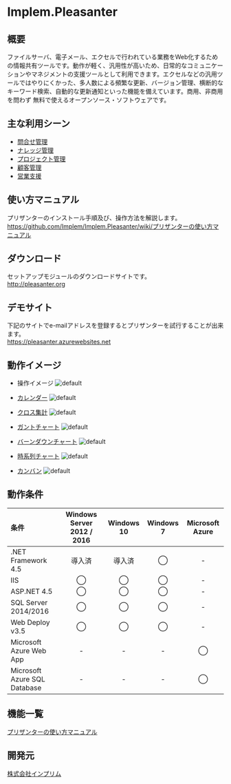 # Implem.Pleasanter
## 概要
ファイルサーバ、電子メール、エクセルで行われている業務をWeb化するための情報共有ツールです。動作が軽く、汎用性が高いため、日常的なコミュニケーションやマネジメントの支援ツールとして利用できます。エクセルなどの汎用ツールではやりにくかった、多人数による頻繁な更新、バージョン管理、横断的なキーワード検索、自動的な更新通知といった機能を備えています。商用、非商用を問わず 無料で使えるオープンソース・ソフトウェアです。  

## 主な利用シーン
* [問合せ管理](https://implem.co.jp/2017/08/19/1728/)
* [ナレッジ管理](https://implem.co.jp/2017/08/27/1987/)
* [プロジェクト管理](https://implem.co.jp/2017/08/29/2015/)
* [顧客管理](https://implem.co.jp/2017/08/31/2108/)
* [営業支援](https://implem.co.jp/2017/08/22/1822/)

## 使い方マニュアル
プリザンターのインストール手順及び、操作方法を解説します。  
https://github.com/Implem/Implem.Pleasanter/wiki/プリザンターの使い方マニュアル

## ダウンロード
セットアップモジュールのダウンロードサイトです。  
http://pleasanter.org

## デモサイト
下記のサイトでe-mailアドレスを登録するとプリザンターを試行することが出来ます。  
https://pleasanter.azurewebsites.net

## 動作イメージ
* 操作イメージ
![default](https://user-images.githubusercontent.com/17098267/26913025-36b4d106-4c53-11e7-9220-eeaf521aa9e4.gif)

* [カレンダー](https://github.com/Implem/Implem.Pleasanter/wiki/テーブル機能：カレンダー)
![default](https://user-images.githubusercontent.com/17098267/26912816-ddbdcc48-4c51-11e7-9626-fe6e14864ec2.gif)

* [クロス集計](https://github.com/Implem/Implem.Pleasanter/wiki/テーブル機能：クロス集計)
![default](https://user-images.githubusercontent.com/17098267/26914950-e92cf0a6-4c5e-11e7-8d71-9712e91b12fd.gif)

* [ガントチャート](https://github.com/Implem/Implem.Pleasanter/wiki/テーブル機能：ガントチャート)
![default](https://user-images.githubusercontent.com/17098267/27017681-49f03c82-4f65-11e7-9df9-97ae76780096.gif)

* [バーンダウンチャート](https://github.com/Implem/Implem.Pleasanter/wiki/テーブル機能：バーンダウンチャート)
![default](https://user-images.githubusercontent.com/17098267/26912848-08ead8ca-4c52-11e7-8159-bb6d2184f84c.gif)

* [時系列チャート](https://github.com/Implem/Implem.Pleasanter/wiki/テーブル機能：時系列チャート)
![default](https://user-images.githubusercontent.com/17098267/26912851-0c1b82f6-4c52-11e7-9461-8efbfd6cfea4.gif)

* [カンバン](https://github.com/Implem/Implem.Pleasanter/wiki/テーブル機能：カンバン)
![default](https://user-images.githubusercontent.com/17098267/26912853-0d61e2b8-4c52-11e7-8eb4-56feb7576d24.gif)

## 動作条件
|条件|Windows Server 2012 / 2016|Windows 10|Windows 7|Microsoft Azure|
|:--|:--:|:--:|:--:|:--:|
|.NET Framework 4.5|導入済|導入済|◯|-|
|IIS|◯|◯|◯|-|
|ASP.NET 4.5|◯|◯|◯|-|
|SQL Server 2014/2016|◯|◯|◯|-|
|Web Deploy v3.5|◯|◯|◯|-|
|Microsoft Azure Web App|-|-|-|◯|
|Microsoft Azure SQL Database|-|-|-|◯|

## 機能一覧
[プリザンターの使い方マニュアル](https://github.com/Implem/Implem.Pleasanter/wiki/プリザンターの使い方マニュアル)

## 開発元
[株式会社インプリム](https://implem.co.jp)
